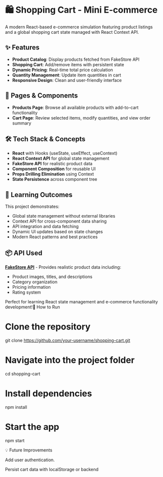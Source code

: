  # 🛍️ Shopping Cart - Mini E-commerce

A modern React-based e-commerce simulation featuring product listings and a global shopping cart state managed with React Context API.

## ✨ Features

- **Product Catalog**: Display products fetched from FakeStore API
- **Shopping Cart**: Add/remove items with persistent state
- **Dynamic Pricing**: Real-time total price calculation
- **Quantity Management**: Update item quantities in cart
- **Responsive Design**: Clean and user-friendly interface

## 🚀 Pages & Components

- **Products Page**: Browse all available products with add-to-cart functionality
- **Cart Page**: Review selected items, modify quantities, and view order summary

## 🛠️ Tech Stack & Concepts

- **React** with Hooks (useState, useEffect, useContext)
- **React Context API** for global state management
- **FakeStore API** for realistic product data
- **Component Composition** for reusable UI
- **Props Drilling Elimination** using Context
- **State Persistence** across component tree

## 🎯 Learning Outcomes

This project demonstrates:
- Global state management without external libraries
- Context API for cross-component data sharing
- API integration and data fetching
- Dynamic UI updates based on state changes
- Modern React patterns and best practices

## 📦 API Used

**[FakeStore API](https://fakestoreapi.com/)** - Provides realistic product data including:
- Product images, titles, and descriptions
- Category organization
- Pricing information
- Rating system

Perfect for learning React state management and e-commerce functionality development!🚀 How to Run
# Clone the repository
git clone https://github.com/your-username/shopping-cart.git

# Navigate into the project folder
cd shopping-cart

# Install dependencies
npm install

# Start the app
npm start

💡 Future Improvements

Add user authentication.

Persist cart data with localStorage or backend
